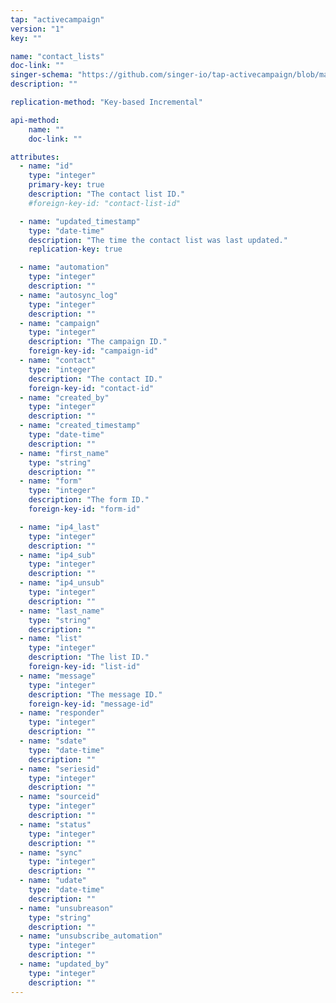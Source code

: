 ```yaml
---
tap: "activecampaign"
version: "1"
key: ""

name: "contact_lists"
doc-link: ""
singer-schema: "https://github.com/singer-io/tap-activecampaign/blob/master/tap_activecampaign/schemas/contact_lists.json"
description: ""

replication-method: "Key-based Incremental"

api-method:
    name: ""
    doc-link: ""

attributes:
  - name: "id"
    type: "integer"
    primary-key: true
    description: "The contact list ID."
    #foreign-key-id: "contact-list-id"

  - name: "updated_timestamp"
    type: "date-time"
    description: "The time the contact list was last updated."
    replication-key: true

  - name: "automation"
    type: "integer"
    description: ""
  - name: "autosync_log"
    type: "integer"
    description: ""
  - name: "campaign"
    type: "integer"
    description: "The campaign ID."
    foreign-key-id: "campaign-id"
  - name: "contact"
    type: "integer"
    description: "The contact ID."
    foreign-key-id: "contact-id"
  - name: "created_by"
    type: "integer"
    description: ""
  - name: "created_timestamp"
    type: "date-time"
    description: ""
  - name: "first_name"
    type: "string"
    description: ""
  - name: "form"
    type: "integer"
    description: "The form ID."
    foreign-key-id: "form-id"

  - name: "ip4_last"
    type: "integer"
    description: ""
  - name: "ip4_sub"
    type: "integer"
    description: ""
  - name: "ip4_unsub"
    type: "integer"
    description: ""
  - name: "last_name"
    type: "string"
    description: ""
  - name: "list"
    type: "integer"
    description: "The list ID."
    foreign-key-id: "list-id"
  - name: "message"
    type: "integer"
    description: "The message ID."
    foreign-key-id: "message-id"
  - name: "responder"
    type: "integer"
    description: ""
  - name: "sdate"
    type: "date-time"
    description: ""
  - name: "seriesid"
    type: "integer"
    description: ""
  - name: "sourceid"
    type: "integer"
    description: ""
  - name: "status"
    type: "integer"
    description: ""
  - name: "sync"
    type: "integer"
    description: ""
  - name: "udate"
    type: "date-time"
    description: ""
  - name: "unsubreason"
    type: "string"
    description: ""
  - name: "unsubscribe_automation"
    type: "integer"
    description: ""
  - name: "updated_by"
    type: "integer"
    description: ""
---
```

